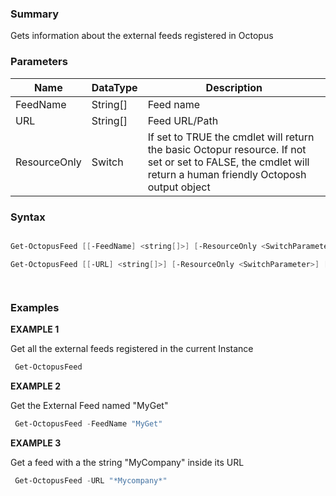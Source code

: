 ﻿
### Summary

Gets information about the external feeds registered in Octopus
### Parameters
| Name | DataType          | Description |
| ------------- | ----------- | ----------- |
| FeedName | String[] |  Feed name     |
| URL | String[] |  Feed URL/Path     |
| ResourceOnly | Switch |  If set to TRUE the cmdlet will return the basic Octopur resource. If not set or set to FALSE, the  cmdlet will return a human friendly Octoposh output object     |

### Syntax
``` powershell

Get-OctopusFeed [[-FeedName] <string[]>] [-ResourceOnly <SwitchParameter>] [<CommonParameters>]

Get-OctopusFeed [[-URL] <string[]>] [-ResourceOnly <SwitchParameter>] [<CommonParameters>]




``` 

### Examples 

**EXAMPLE 1**

Get all the external feeds registered in the current Instance

``` powershell 
 Get-OctopusFeed
``` 

**EXAMPLE 2**

Get the External Feed named "MyGet"

``` powershell 
 Get-OctopusFeed -FeedName "MyGet"
``` 

**EXAMPLE 3**

Get a feed with a the string "MyCompany" inside its URL

``` powershell 
 Get-OctopusFeed -URL "*Mycompany*"
``` 


